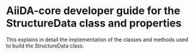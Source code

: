 # AiiDA-core developer guide for the StructureData class and properties

This explains in detail the implementation of the classes and methods used to build the StructureData class. 